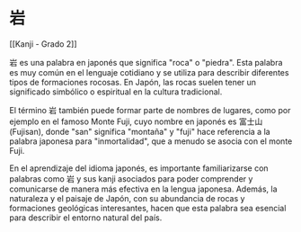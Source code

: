 # 岩

[[Kanji - Grado 2]]

岩 es una palabra en japonés que significa "roca" o "piedra". Esta palabra es muy común en el lenguaje cotidiano y se utiliza para describir diferentes tipos de formaciones rocosas. En Japón, las rocas suelen tener un significado simbólico o espiritual en la cultura tradicional.

El término 岩 también puede formar parte de nombres de lugares, como por ejemplo en el famoso Monte Fuji, cuyo nombre en japonés es 富士山 (Fujisan), donde "san" significa "montaña" y "fuji" hace referencia a la palabra japonesa para "inmortalidad", que a menudo se asocia con el monte Fuji.

En el aprendizaje del idioma japonés, es importante familiarizarse con palabras como 岩 y sus kanji asociados para poder comprender y comunicarse de manera más efectiva en la lengua japonesa. Además, la naturaleza y el paisaje de Japón, con su abundancia de rocas y formaciones geológicas interesantes, hacen que esta palabra sea esencial para describir el entorno natural del país.
